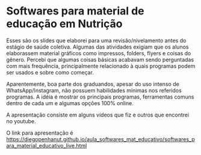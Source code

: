 # Softwares para material de educação em Nutrição

Esses são os slides que elaborei para uma revisão/nivelamento antes do estágio 
de saúde coletiva. Algumas das atividades exigiam que os alunos elaborassem 
material gráficos como impressos, folders, flyers e coisas do gênero. Percebi 
que algumas coisas básicas acabavam sendo perguntadas com mais frequência, 
principalmente relacionado à quais programas podem ser usados e sobre como começar.

Aparentemente, boa parte dos graduandos, apesar do uso intenso de 
WhatsApp/Instagram, não possuem habilidades mínimas nos referidos programas.
A idéia é mostrar os principais programas, ferramentas comuns dentro de cada um 
e algumas opções 100% online.

A apresentação consiste em alguns vídeos que fiz e outros que encontrei no 
youtube.

O link para apresentação é  https://diegopenhanut.github.io/aula_softwares_mat_educativo/softwares_para_material_educativo_live.html

